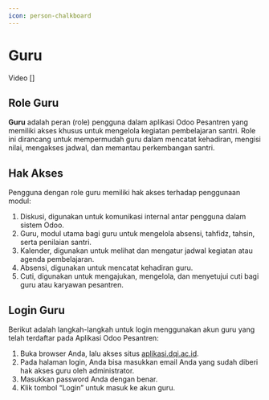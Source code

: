 ```yaml
---
icon: person-chalkboard
---
```


# Guru

Video \[]

## Role Guru

**Guru** adalah peran (role) pengguna dalam aplikasi Odoo Pesantren yang memiliki akses khusus untuk mengelola kegiatan pembelajaran santri. Role ini dirancang untuk mempermudah guru dalam mencatat kehadiran, mengisi nilai, mengakses jadwal, dan memantau perkembangan santri.

## Hak Akses

Pengguna dengan role guru memiliki hak akses terhadap penggunaan modul:

1. Diskusi, digunakan untuk komunikasi internal antar pengguna dalam sistem Odoo.
2. Guru, modul utama bagi guru untuk mengelola absensi, tahfidz, tahsin, serta penilaian santri.
3. Kalender, digunakan untuk melihat dan mengatur jadwal kegiatan atau agenda pembelajaran.
4. Absensi, digunakan untuk mencatat kehadiran guru.
5. Cuti, digunakan untuk mengajukan, mengelola, dan menyetujui cuti bagi guru atau karyawan pesantren.

## Login Guru

Berikut adalah langkah-langkah untuk login menggunakan akun guru yang telah terdaftar pada Aplikasi Odoo Pesantren:

1. Buka browser Anda, lalu akses situs [aplikasi.dqi.ac.id](https://aplikasi.dqi.ac.id/).
2. Pada halaman login, Anda bisa masukkan email Anda yang sudah diberi hak akses guru oleh administrator.
3. Masukkan password Anda dengan benar.
4. Klik tombol “Login” untuk masuk ke akun guru.
